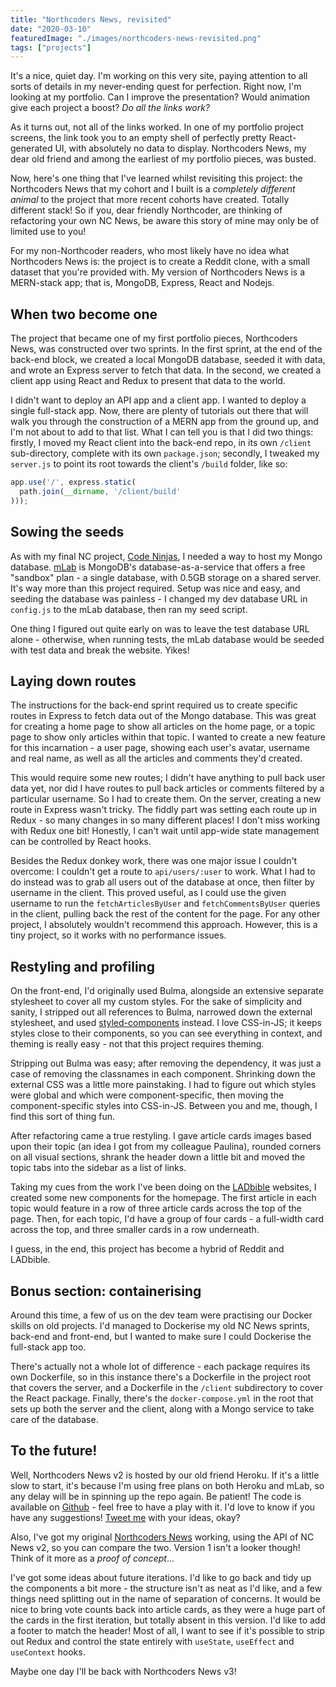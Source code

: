 ```yaml
---
title: "Northcoders News, revisited"
date: "2020-03-10"
featuredImage: "./images/northcoders-news-revisited.png"
tags: ["projects"]
---
```


It's a nice, quiet day. I'm working on this very site, paying attention to all sorts of details in my never-ending quest for perfection. Right now, I'm looking at my portfolio. Can I improve the presentation? Would animation give each project a boost? _Do all the links work?_

As it turns out, not all of the links worked. In one of my portfolio project screens, the link took you to an empty shell of perfectly pretty React-generated UI, with absolutely no data to display. Northcoders News, my dear old friend and among the earliest of my portfolio pieces, was busted.

Now, here's one thing that I've learned whilst revisiting this project: the Northcoders News that my cohort and I built is a _completely different animal_ to the project that more recent cohorts have created. Totally different stack! So if you, dear friendly Northcoder, are thinking of refactoring your own NC News, be aware this story of mine may only be of limited use to you!

For my non-Northcoder readers, who most likely have no idea what Northcoders News is: the project is to create a Reddit clone, with a small dataset that you're provided with. My version of Northcoders News is a MERN-stack app; that is, MongoDB, Express, React and Nodejs.

## When two become one

The project that became one of my first portfolio pieces, Northcoders News, was constructed over two sprints. In the first sprint, at the end of the back-end block, we created a local MongoDB database, seeded it with data, and wrote an Express server to fetch that data. In the second, we created a client app using React and Redux to present that data to the world.

I didn't want to deploy an API app and a client app. I wanted to deploy a single full-stack app. Now, there are plenty of tutorials out there that will walk you through the construction of a MERN app from the ground up, and I'm not about to add to that list. What I can tell you is that I did two things: firstly, I moved my React client into the back-end repo, in its own `/client` sub-directory, complete with its own `package.json`; secondly, I tweaked my `server.js` to point its root towards the client's `/build` folder, like so:

```js
app.use('/', express.static(
  path.join(__dirname, '/client/build'
)));
```

## Sowing the seeds

As with my final NC project, [Code Ninjas](https://joanneimlay.dev/posts/code-ninjas/), I needed a way to host my Mongo database. [mLab](https://mlab.com) is MongoDB's database-as-a-service that offers a free "sandbox" plan - a single database, with 0.5GB storage on a shared server. It's way more than this project required. Setup was nice and easy, and seeding the database was painless - I changed my dev database URL in `config.js` to the mLab database, then ran my seed script.

One thing I figured out quite early on was to leave the test database URL alone - otherwise, when running tests, the mLab database would be seeded with test data and break the website. Yikes!

## Laying down routes

The instructions for the back-end sprint required us to create specific routes in Express to fetch data out of the Mongo database. This was great for creating a home page to show all articles on the home page, or a topic page to show only articles within that topic. I wanted to create a new feature for this incarnation - a user page, showing each user's avatar, username and real name, as well as all the articles and comments they'd created.

This would require some new routes; I didn't have anything to pull back user data yet, nor did I have routes to pull back articles or comments filtered by a particular username. So I had to create them. On the server, creating a new route in Express wasn't tricky. The fiddly part was setting each route up in Redux - so many changes in so many different places! I don't miss working with Redux one bit! Honestly, I can't wait until app-wide state management can be controlled by React hooks.

Besides the Redux donkey work, there was one major issue I couldn't overcome: I couldn't get a route to `api/users/:user` to work. What I had to do instead was to grab all users out of the database at once, then filter by username in the client. This proved useful, as I could use the given username to run the `fetchArticlesByUser` and `fetchCommentsByUser` queries in the client, pulling back the rest of the content for the page. For any other project, I absolutely wouldn't recommend this approach. However, this is a tiny project, so it works with no performance issues.

## Restyling and profiling

On the front-end, I'd originally used Bulma, alongside an extensive separate stylesheet to cover all my custom styles. For the sake of simplicity and sanity, I stripped out all references to Bulma, narrowed down the external stylesheet, and used [styled-components](https://styled-components.com/) instead. I love CSS-in-JS; it keeps styles close to their components, so you can see everything in context, and theming is really easy - not that this project requires theming.

Stripping out Bulma was easy; after removing the dependency, it was just a case of removing the classnames in each component. Shrinking down the external CSS was a little more painstaking. I had to figure out which styles were global and which were component-specific, then moving the component-specific styles into CSS-in-JS. Between you and me, though, I find this sort of thing fun.

After refactoring came a true restyling. I gave article cards images based upon their topic (an idea I got from my colleague Paulina), rounded corners on all visual sections, shrank the header down a little bit and moved the topic tabs into the sidebar as a list of links.

Taking my cues from the work I've been doing on the [LADbible](https://www.ladbible.com) websites, I created some new components for the homepage. The first article in each topic would feature in a row of three article cards across the top of the page. Then, for each topic, I'd have a group of four cards - a full-width card across the top, and three smaller cards in a row underneath.

I guess, in the end, this project has become a hybrid of Reddit and LADbible.

## Bonus section: containerising

Around this time, a few of us on the dev team were practising our Docker skills on old projects. I'd managed to Dockerise my old NC News sprints, back-end and front-end, but I wanted to make sure I could Dockerise the full-stack app too.

There's actually not a whole lot of difference - each package requires its own Dockerfile, so in this instance there's a Dockerfile in the project root that covers the server, and a Dockerfile in the `/client` subdirectory to cover the React package. Finally, there's the `docker-compose.yml` in the root that sets up both the server and the client, along with a Mongo service to take care of the database.

## To the future!

Well, Northcoders News v2 is hosted by our old friend Heroku. If it's a little slow to start, it's because I'm using free plans on both Heroku and mLab, so any delay will be in spinning up the repo again. Be patient! The code is available on [Github](https://github.com/dentednerd/northcodersnewsdocker) - feel free to have a play with it. I'd love to know if you have any suggestions! [Tweet me](https://twitter.com/dentednerd) with your ideas, okay?

Also, I've got my original [Northcoders News](https://northcoders-news-dentednerd.herokuapp.com/) working, using the API of NC News v2, so you can compare the two. Version 1 isn't a looker though! Think of it more as a _proof of concept_...

I've got some ideas about future iterations. I'd like to go back and tidy up the components a bit more - the structure isn't as neat as I'd like, and a few things need splitting out in the name of separation of concerns. It would be nice to bring vote counts back into article cards, as they were a huge part of the cards in the first iteration, but totally absent in this version. I'd like to add a footer to match the header! Most of all, I want to see if it's possible to strip out Redux and control the state entirely with `useState`, `useEffect` and `useContext` hooks.

Maybe one day I'll be back with Northcoders News v3!

